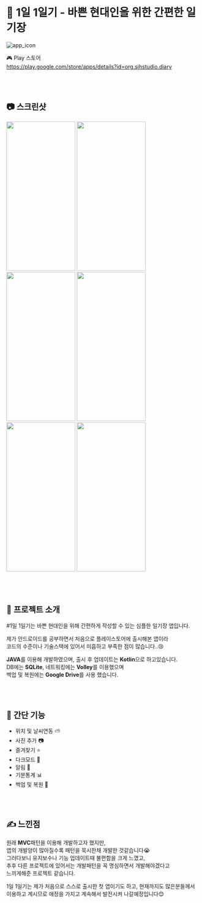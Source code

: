 # 📖 1일 1일기 - 바쁜 현대인을 위한 간편한 일기장
![app_icon](https://user-images.githubusercontent.com/79048895/159389254-d84a5c96-8edc-4aec-bc12-53d5e0dba38b.png)

🎮 Play 스토어  
https://play.google.com/store/apps/details?id=org.sjhstudio.diary  
<br>
<br>
<br>
## 📷 스크린샷
<img src="https://user-images.githubusercontent.com/79048895/159394393-4694e72c-0a69-4fd0-b2b6-d6a5ff66a018.jpeg" width="180" height="390" /> <img src="https://user-images.githubusercontent.com/79048895/159394546-f24af17c-96d5-431e-b506-dfbca5ef0121.jpeg" width="180" height="390" /> <img src="https://user-images.githubusercontent.com/79048895/159394553-7f532a79-2eee-48e8-a97b-7bce5d0ff51f.jpeg" width="180" height="390" /> <img src="https://user-images.githubusercontent.com/79048895/159394564-6a247d3f-cd7f-4a58-8133-6d7b073b101e.jpeg" width="180" height="390" /> <img src="https://user-images.githubusercontent.com/79048895/159394569-700a7d9e-26db-43ed-9aab-add85289cf78.jpeg" width="180" height="390" /> <img src="https://user-images.githubusercontent.com/79048895/159394576-91284790-a57d-4047-8086-631c0a4dc1a5.jpeg" width="180" height="390" />    
<br>
<br>
<br>
## 📝 프로젝트 소개
#1일 1일기는 바쁜 현대인을 위해 간편하게 작성할 수 있는 심플한 일기장 앱입니다.  

제가 안드로이드를 공부하면서 처음으로 플레이스토어에 출시해본 앱이라  
코드의 수준이나 기술스택에 있어서 미흡하고 부족한 점이 많습니다..😢  

**JAVA**를 이용해 개발하였으며, 출시 후 업데이트는 **Kotlin**으로 하고있습니다.  
DB에는 **SQLite**, 네트워킹에는 **Volley**를 이용했으며  
백업 및 복원에는 **Google Drive**를 사용 했습니다.    
<br>
<br>
<br>
## 📢 간단 기능
- 위치 및 날씨연동 ⛅
- 사진 추가 📷
- 즐겨찾기 ⭐
- 다크모드 🌃
- 알림 🔔
- 기분통계 📊
- 백업 및 복원 💾
<br>
<br>

## ✍ 느낀점
원래 **MVC**패턴을 이용해 개발하고자 했지만,  
앱의 개발양이 많아질수록 패턴을 묵시한채 개발한 것같습니다😭  
그러다보니 유지보수나 기능 업데이트때 불편함을 크게 느꼈고,  
추후 다른 프로젝트에 있어서는 개발패턴을 꼭 명심하면서 개발해야겠다고  
느끼게해준 프로젝트 같습니다.

1일 1일기는 제가 처음으로 스스로 출시한 첫 앱이기도 하고, 현재까지도 많은분들께서    
이용하고 계시므로 애정을 가지고 계속해서 발전시켜 나갈예정입니다😊

